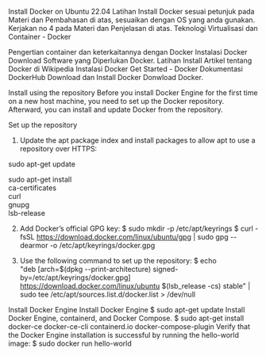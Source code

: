 Install Docker on Ubuntu 22.04
Latihan
Install Docker sesuai petunjuk pada Materi dan Pembahasan di atas, sesuaikan dengan OS yang anda gunakan.
Kerjakan no 4 pada Materi dan Penjelasan di atas.
Teknologi Virtualisasi dan Container - Docker

Pengertian container dan keterkaitannya dengan Docker
Instalasi Docker
Download Software yang Diperlukan
Docker.
Latihan Install
Artikel tentang Docker di Wikipedia
Instalasi Docker
Get Started - Docker
Dokumentasi DockerHub
Download dan Install Docker
Donwload Docker.

Install using the repository
Before you install Docker Engine for the first time on a new host machine, you need to set up the Docker repository. Afterward, you can install and update Docker from the repository.

Set up the repository
1. Update the apt package index and install packages to allow apt to use a repository over HTTPS:

sudo apt-get update

sudo apt-get install \
ca-certificates \
curl \
gnupg \
lsb-release

2. Add Docker’s official GPG key:
$ sudo mkdir -p /etc/apt/keyrings
$ curl -fsSL https://download.docker.com/linux/ubuntu/gpg | sudo gpg --dearmor -o /etc/apt/keyrings/docker.gpg

3. Use the following command to set up the repository:
$ echo \
"deb [arch=$(dpkg --print-architecture) signed-by=/etc/apt/keyrings/docker.gpg] https://download.docker.com/linux/ubuntu
$(lsb_release -cs) stable" | sudo tee /etc/apt/sources.list.d/docker.list > /dev/null

Install Docker Engine
Install Docker Engine $ sudo apt-get update
Install Docker Engine, containerd, and Docker Compose. $ sudo apt-get install docker-ce docker-ce-cli containerd.io docker-compose-plugin
Verify that the Docker Engine installation is successful by running the hello-world image: $ sudo docker run hello-world
